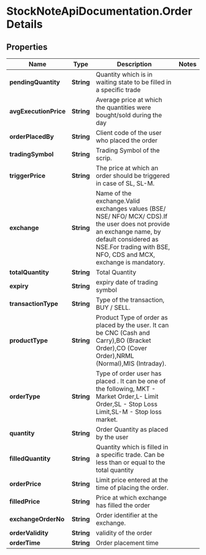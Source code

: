 # StockNoteApiDocumentation.OrderDetails

## Properties
Name | Type | Description | Notes
------------ | ------------- | ------------- | -------------
**pendingQuantity** | **String** | Quantity which is in waiting state to be filled in a specific trade | 
**avgExecutionPrice** | **String** | Average price at which the quantities were bought/sold during the day | 
**orderPlacedBy** | **String** | Client code of the user who placed the order | 
**tradingSymbol** | **String** | Trading Symbol of the scrip. | 
**triggerPrice** | **String** | The price at which an order should be triggered in case of SL, SL-M. | 
**exchange** | **String** | Name of the exchange.Valid exchanges values (BSE/ NSE/ NFO/ MCX/ CDS).If the user does not provide an exchange name, by default considered as NSE.For trading with BSE, NFO, CDS and MCX, exchange is mandatory. | 
**totalQuantity** | **String** | Total Quantity  | 
**expiry** | **String** | expiry date of trading symbol | 
**transactionType** | **String** | Type of the transaction, BUY / SELL. | 
**productType** | **String** | Product Type of order as placed by the user. It can be CNC (Cash and Carry),BO (Bracket Order),CO (Cover Order),NRML (Normal),MIS (Intraday). | 
**orderType** | **String** | Type of order user has placed . It can be one of the following, MKT - Market Order,L- Limit Order,SL - Stop Loss Limit,SL-M - Stop loss market. | 
**quantity** | **String** | Order Quantity as placed by the user | 
**filledQuantity** | **String** | Quantity which is filled in a specific trade. Can be less than or equal to the total quantity | 
**orderPrice** | **String** | Limit price entered at the time of placing the order. | 
**filledPrice** | **String** | Price at which exchange has filled the order | 
**exchangeOrderNo** | **String** | Order identifier at the exchange. | 
**orderValidity** | **String** | validity of the order | 
**orderTime** | **String** | Order placement time | 


